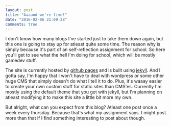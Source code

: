 ```yaml
---
layout: post
title: "Aaaand we're live!"
date: "2016-02-06 21:09:28"
comments: true
---
```


I don't know how many blogs I've started just to take them down again, but this one is going to stay up for atleast quite some time. The reason why is simply because it's part of an self-reflection assignment for school. So here you'll get to see what the hell I'm doing for school, which will be mostly gamedev stuff.

The site is currently hosted by [github pages](https://pages.github.com/) and is built using [jekyll](https://jekyllrb.com/). And I gotta say, I'm happy that I won't have to deal with wordpress or some other huge CMS that simply doesn't do what I tell it to do. Plus, it's waaay easier to create your own custom stuff for static sites than CMS'es. Currently I'm mostly using the default theme that you get with jekyll, but I'm planning on atleast modifying it to make this site a little bit more my own.

But alright, what can you expect from this blog? Atleast one post once a week every thursday. Because that's what my assignment says. I might post more than that if I find something interesting to post about though.
